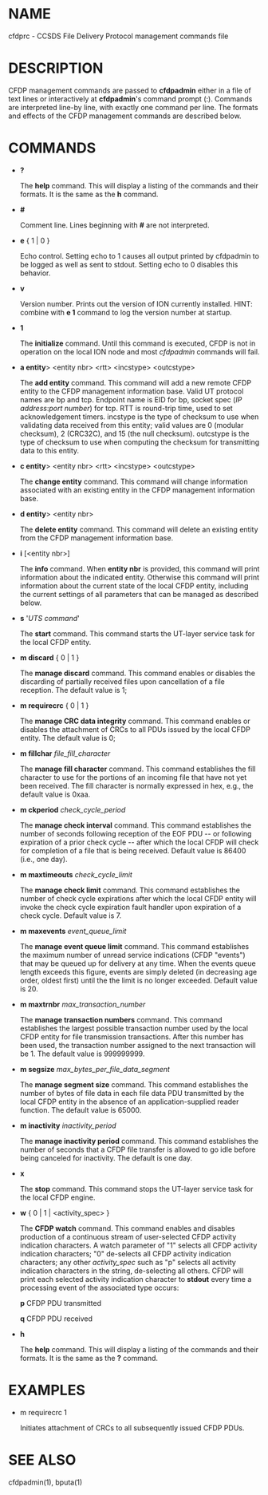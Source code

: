 # NAME

cfdprc - CCSDS File Delivery Protocol management commands file

# DESCRIPTION

CFDP management commands are passed to **cfdpadmin** either in a file of
text lines or interactively at **cfdpadmin**'s command prompt (:).  Commands
are interpreted line-by line, with exactly one command per line.  The formats
and effects of the CFDP management commands are described below.

# COMMANDS

- **?**

    The **help** command.  This will display a listing of the commands and their
    formats.  It is the same as the **h** command.

- **#**

    Comment line.  Lines beginning with **#** are not interpreted.

- **e** { 1 | 0 }

    Echo control.  Setting echo to 1 causes all output printed by cfdpadmin to be
    logged as well as sent to stdout.  Setting echo to 0 disables this behavior.

- **v** 

    Version number.  Prints out the version of ION currently installed.  HINT:
    combine with **e 1** command to log the version number at startup.

- **1**

    The **initialize** command.  Until this command is executed, CFDP is not
    in operation on the local ION node and most _cfdpadmin_ commands will fail.

- **a entity**> &lt;entity nbr> <UT protocol name> <UT endpoint name> &lt;rtt> &lt;incstype> &lt;outcstype>

    The **add entity** command.  This command will add a new remote CFDP entity to
    the CFDP management information base.  Valid UT protocol names are bp and
    tcp.  Endpoint name is EID for bp, socket spec (_IP address_:_port number_)
    for tcp.  RTT is round-trip time, used to set acknowledgement timers. incstype
    is the type of checksum to use when validating data received from this entity;
    valid values are 0 (modular checksum), 2 (CRC32C), and 15 (the null checksum).
    outcstype is the type of checksum to use when computing the checksum for
    transmitting data to this entity.

- **c entity**> &lt;entity nbr> <UT protocol name> <UT endpoint name> &lt;rtt> &lt;incstype> &lt;outcstype>

    The **change entity** command.  This command will change information associated
    with an existing entity in the CFDP management information base.

- **d entity**> &lt;entity nbr>

    The **delete entity** command.  This command will delete an existing entity from
    the CFDP management information base.

- **i** \[&lt;entity nbr>\]

    The **info** command.  When **entity nbr** is provided, this command will print
    information about the indicated entity.  Otherwise this command will print
    information about the current state of the local CFDP entity, including the
    current settings of all parameters that can be managed as described below.

- **s** '_UTS command_'

    The **start** command.  This command starts the UT-layer service task
    for the local CFDP entity.

- **m discard** { 0 | 1 }

    The **manage discard** command.  This command enables or disables the
    discarding of partially received files upon cancellation of a file reception.
    The default value is 1;

- **m requirecrc** { 0 | 1 }

    The **manage CRC data integrity** command.  This command enables or disables the
    attachment of CRCs to all PDUs issued by the local CFDP entity.  The default
    value is 0;

- **m fillchar** _file\_fill\_character_

    The **manage fill character** command.  This command establishes the fill
    character to use for the portions of an incoming file that have not yet
    been received.  The fill character is normally expressed in hex, e.g., 
    the default value is 0xaa.

- **m ckperiod** _check\_cycle\_period_

    The **manage check interval** command.  This command establishes the number
    of seconds following reception of the EOF PDU -- or following expiration
    of a prior check cycle -- after which the local CFDP will check for 
    completion of a file that is being received.  Default value is 86400 (i.e.,
    one day).

- **m maxtimeouts** _check\_cycle\_limit_

    The **manage check limit** command.  This command establishes the number
    of check cycle expirations after which the local CFDP entity will invoke
    the check cycle expiration fault handler upon expiration of a check cycle.
    Default value is 7.

- **m maxevents** _event\_queue\_limit_

    The **manage event queue limit** command.  This command establishes the
    maximum number of unread service indications (CFDP "events") that may be
    queued up for delivery at any time.  When the events queue length exceeds
    this figure, events are simply deleted (in decreasing age order, oldest
    first) until the the limit is no longer exceeded.  Default value is 20.

- **m maxtrnbr** _max\_transaction\_number_

    The **manage transaction numbers** command.  This command establishes the
    largest possible transaction number used by the local CFDP entity for file
    transmission transactions.  After this number has been used, the 
    transaction number assigned to the next transaction will be 1.  The
    default value is 999999999.

- **m segsize** _max\_bytes\_per\_file\_data\_segment_

    The **manage segment size** command.  This command establishes the
    number of bytes of file data in each file data PDU transmitted by the
    local CFDP entity in the absence of an application-supplied reader
    function.  The default value is 65000.

- **m inactivity** _inactivity\_period_

    The **manage inactivity period** command. This command establishes the number
    of seconds that a CFDP file transfer is allowed to go idle before being
    canceled for inactivity. The default is one day.

- **x**

    The **stop** command.  This command stops the UT-layer service task for
    the local CFDP engine.

- **w** { 0 | 1  | &lt;activity\_spec> }

    The **CFDP watch** command.  This command enables and disables production of
    a continuous stream of user-selected CFDP activity indication characters.  A
    watch parameter of "1" selects all CFDP activity indication characters; "0"
    de-selects all CFDP activity indication characters; any other _activity\_spec_
    such as "p" selects all activity indication characters in the string,
    de-selecting all others.  CFDP will print each selected activity indication
    character to **stdout** every time a processing event of the associated type
    occurs:

    **p**	CFDP PDU transmitted

    **q**	CFDP PDU received

- **h**

    The **help** command.  This will display a listing of the commands and their
    formats.  It is the same as the **?** command.

# EXAMPLES

- m requirecrc 1

    Initiates attachment of CRCs to all subsequently issued CFDP PDUs.

# SEE ALSO

cfdpadmin(1), bputa(1)
